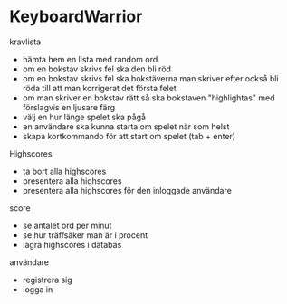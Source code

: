# KeyboardWarrior

kravlista
- hämta hem en lista med random ord
- om en bokstav skrivs fel ska den bli röd
- om en bokstav skrivs fel ska bokstäverna man skriver efter också bli röda till att man korrigerat det första felet
- om man skriver en bokstav rätt så ska bokstaven "highlightas" med förslagvis en ljusare färg
- välj en hur länge spelet ska pågå
- en användare ska kunna starta om spelet när som helst
- skapa kortkommando för att start om spelet (tab + enter)

Highscores
- ta bort alla highscores
- presentera alla highscores
- presentera alla highscores för den inloggade användare

score
- se antalet ord per minut
- se hur träffsäker man är i procent
- lagra highscores i databas

användare
- registrera sig
- logga in